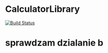 # CalculatorLibrary

[![Build Status](https://travis-ci.org/Tomaszsachanowski/CalculatorLibrary.svg?branch=master)](https://travis-ci.org/Tomaszsachanowski/CalculatorLibrary)

# sprawdzam dzialanie b
